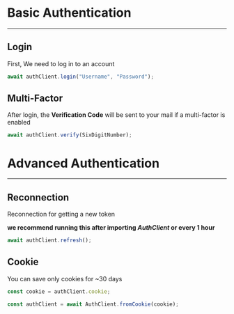 # Basic Authentication

---

## Login

First, We need to log in to an account

```typescript
await authClient.login("Username", "Password");
```

## Multi-Factor

After login, the **Verification Code** will be sent to your mail if a multi-factor is enabled

```typescript
await authClient.verify(SixDigitNumber);
```

# Advanced Authentication

---

## Reconnection

Reconnection for getting a new token

**we recommend running this after importing _AuthClient_ or every 1 hour**

```typescript
await authClient.refresh();
```

## Cookie

You can save only cookies for ~30 days

```typescript
const cookie = authClient.cookie;

const authClient = await AuthClient.fromCookie(cookie);
```
